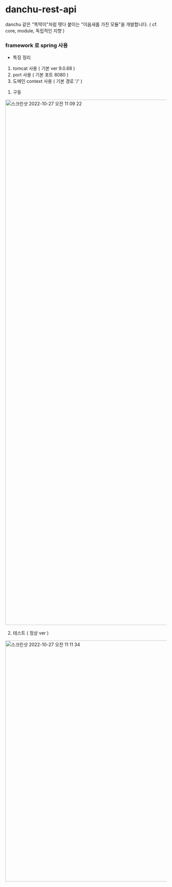 # danchu-rest-api

danchu 같은 "똑딱이"처럼 뗏다 붙이는 "이음새를 가진 모듈"을 개발합니다. ( cf. core, module, 독립적인 지향 ) 

### framework 로 spring 사용
- 특징 정리 
1) tomcat 사용 ( 기본 ver 9.0.68 )
2) port 사용 ( 기본 포트 8080 ) 
3) 도메인 context 사용 ( 기본 경로 '/' )

1. 구동
<img width="1637" alt="스크린샷 2022-10-27 오전 11 09 22" src="https://user-images.githubusercontent.com/109937804/198174535-efbbe225-6386-49e4-a413-6d55ed8456bd.png">

2. 테스트 ( 정상 ver ) 
<img width="751" alt="스크린샷 2022-10-27 오전 11 11 34" src="https://user-images.githubusercontent.com/109937804/198174607-145ce5b9-9a05-4444-97db-b4661e1f64e2.png">
